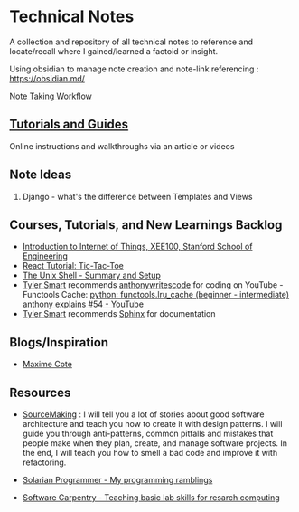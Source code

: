 # Technical Notes

A collection and repository of all technical notes to reference and locate/recall where I gained/learned a factoid or insight.

Using obsidian to manage note creation and note-link referencing : <https://obsidian.md/>

[Note Taking Workflow](_inbox/Note%20Taking%20Workflow.md)

## [Tutorials and Guides](Tutorials%20and%20Guides.md)

Online instructions and walkthroughs via an article or videos

## Note Ideas

1. Django - what's the difference between Templates and Views

## Courses, Tutorials, and New Learnings Backlog

- [Introduction to Internet of Things, XEE100, Stanford School of Engineering](https://online.stanford.edu/courses/xee100-introduction-internet-things)
- [React Tutorial: Tic-Tac-Toe](https://react.dev/learn/tutorial-tic-tac-toe)
- [The Unix Shell - Summary and Setup](https://swcarpentry.github.io/shell-novice/)
- [Tyler Smart](https://github.com/tjsmart) recommends [anthonywritescode](https://www.youtube.com/@anthonywritescode) for coding on YouTube - Functools Cache: [python: functools.lru_cache (beginner - intermediate) anthony explains #54 - YouTube](https://www.youtube.com/watch?v=K0Q5twtYxWY)
- [Tyler Smart](https://github.com/tjsmart) recommends [Sphinx](https://pypi.org/project/Sphinx/) for documentation

## Blogs/Inspiration

- [Maxime Cote](https://www.maximecote.me/)

## Resources

- [SourceMaking](https://sourcemaking.com/) : I will tell you a lot of stories about good software architecture and teach you how to create it with design patterns. I will guide you through anti-patterns, common pitfalls and mistakes that people make when they plan, create, and manage software projects. In the end, I will teach you
  how to smell a bad code and improve it with refactoring.

- [Solarian Programmer - My programming ramblings](https://solarianprogrammer.com/)
- [Software Carpentry - Teaching basic lab skills for resarch computing](https://software-carpentry.org/)
